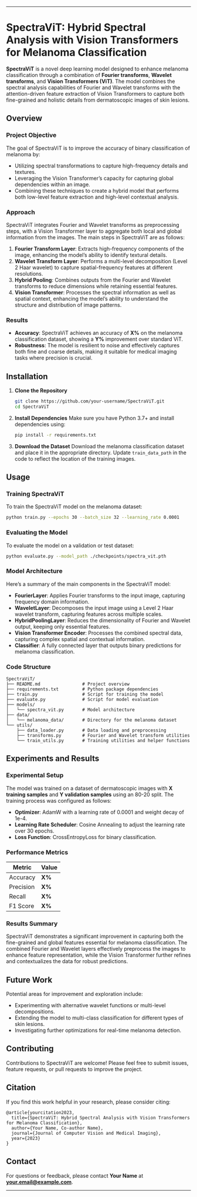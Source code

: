 
---

# SpectraViT: Hybrid Spectral Analysis with Vision Transformers for Melanoma Classification

**SpectraViT** is a novel deep learning model designed to enhance melanoma classification through a combination of **Fourier transforms**, **Wavelet transforms**, and **Vision Transformers (ViT)**. The model combines the spectral analysis capabilities of Fourier and Wavelet transforms with the attention-driven feature extraction of Vision Transformers to capture both fine-grained and holistic details from dermatoscopic images of skin lesions.

## Overview

### Project Objective
The goal of SpectraViT is to improve the accuracy of binary classification of melanoma by:
- Utilizing spectral transformations to capture high-frequency details and textures.
- Leveraging the Vision Transformer’s capacity for capturing global dependencies within an image.
- Combining these techniques to create a hybrid model that performs both low-level feature extraction and high-level contextual analysis.

### Approach
SpectraViT integrates Fourier and Wavelet transforms as preprocessing steps, with a Vision Transformer layer to aggregate both local and global information from the images. The main steps in SpectraViT are as follows:

1. **Fourier Transform Layer**: Extracts high-frequency components of the image, enhancing the model’s ability to identify textural details.
2. **Wavelet Transform Layer**: Performs a multi-level decomposition (Level 2 Haar wavelet) to capture spatial-frequency features at different resolutions.
3. **Hybrid Pooling**: Combines outputs from the Fourier and Wavelet transforms to reduce dimensions while retaining essential features.
4. **Vision Transformer**: Processes the spectral information as well as spatial context, enhancing the model’s ability to understand the structure and distribution of image patterns.

### Results
- **Accuracy**: SpectraViT achieves an accuracy of **X%** on the melanoma classification dataset, showing a **Y%** improvement over standard ViT.
- **Robustness**: The model is resilient to noise and effectively captures both fine and coarse details, making it suitable for medical imaging tasks where precision is crucial.

## Installation

1. **Clone the Repository**
   ```bash
   git clone https://github.com/your-username/SpectraViT.git
   cd SpectraViT
   ```

2. **Install Dependencies**
   Make sure you have Python 3.7+ and install dependencies using:
   ```bash
   pip install -r requirements.txt
   ```

3. **Download the Dataset**
   Download the melanoma classification dataset and place it in the appropriate directory. Update `train_data_path` in the code to reflect the location of the training images.

## Usage

### Training SpectraViT
To train the SpectraViT model on the melanoma dataset:
```bash
python train.py --epochs 30 --batch_size 32 --learning_rate 0.0001
```

### Evaluating the Model
To evaluate the model on a validation or test dataset:
```bash
python evaluate.py --model_path ./checkpoints/spectra_vit.pth
```

### Model Architecture
Here’s a summary of the main components in the SpectraViT model:

- **FourierLayer**: Applies Fourier transforms to the input image, capturing frequency domain information.
- **WaveletLayer**: Decomposes the input image using a Level 2 Haar wavelet transform, capturing features across multiple scales.
- **HybridPoolingLayer**: Reduces the dimensionality of Fourier and Wavelet output, keeping only essential features.
- **Vision Transformer Encoder**: Processes the combined spectral data, capturing complex spatial and contextual information.
- **Classifier**: A fully connected layer that outputs binary predictions for melanoma classification.

### Code Structure
```
SpectraViT/
├── README.md                # Project overview
├── requirements.txt         # Python package dependencies
├── train.py                 # Script for training the model
├── evaluate.py              # Script for model evaluation
├── models/
│   └── spectra_vit.py       # Model architecture
├── data/
│   └── melanoma_data/       # Directory for the melanoma dataset
└── utils/
    ├── data_loader.py       # Data loading and preprocessing
    ├── transforms.py        # Fourier and Wavelet transform utilities
    └── train_utils.py       # Training utilities and helper functions
```

## Experiments and Results

### Experimental Setup
The model was trained on a dataset of dermatoscopic images with **X training samples** and **Y validation samples** using an 80-20 split. The training process was configured as follows:

- **Optimizer**: AdamW with a learning rate of 0.0001 and weight decay of 1e-4.
- **Learning Rate Scheduler**: Cosine Annealing to adjust the learning rate over 30 epochs.
- **Loss Function**: CrossEntropyLoss for binary classification.

### Performance Metrics
| Metric         | Value          |
|----------------|----------------|
| Accuracy       | **X%**         |
| Precision      | **X%**         |
| Recall         | **X%**         |
| F1 Score       | **X%**         |

### Results Summary
SpectraViT demonstrates a significant improvement in capturing both the fine-grained and global features essential for melanoma classification. The combined Fourier and Wavelet layers effectively preprocess the images to enhance feature representation, while the Vision Transformer further refines and contextualizes the data for robust predictions.

## Future Work
Potential areas for improvement and exploration include:
- Experimenting with alternative wavelet functions or multi-level decompositions.
- Extending the model to multi-class classification for different types of skin lesions.
- Investigating further optimizations for real-time melanoma detection.

## Contributing
Contributions to SpectraViT are welcome! Please feel free to submit issues, feature requests, or pull requests to improve the project.

## Citation
If you find this work helpful in your research, please consider citing:

```
@article{yourcitation2023,
  title={SpectraViT: Hybrid Spectral Analysis with Vision Transformers for Melanoma Classification},
  author={Your Name, Co-author Name},
  journal={Journal of Computer Vision and Medical Imaging},
  year={2023}
}
```

## Contact
For questions or feedback, please contact **Your Name** at **your.email@example.com**.

--- 

